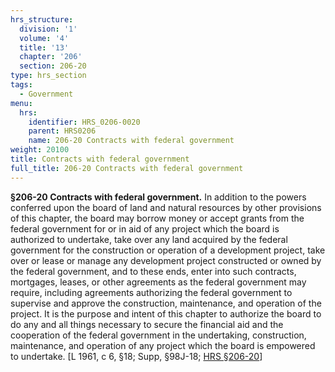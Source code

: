 ```yaml
---
hrs_structure:
  division: '1'
  volume: '4'
  title: '13'
  chapter: '206'
  section: 206-20
type: hrs_section
tags:
  - Government
menu:
  hrs:
    identifier: HRS_0206-0020
    parent: HRS0206
    name: 206-20 Contracts with federal government
weight: 20100
title: Contracts with federal government
full_title: 206-20 Contracts with federal government
---
```

**§206-20 Contracts with federal government.** In addition to the powers conferred upon the board of land and natural resources by other provisions of this chapter, the board may borrow money or accept grants from the federal government for or in aid of any project which the board is authorized to undertake, take over any land acquired by the federal government for the construction or operation of a development project, take over or lease or manage any development project constructed or owned by the federal government, and to these ends, enter into such contracts, mortgages, leases, or other agreements as the federal government may require, including agreements authorizing the federal government to supervise and approve the construction, maintenance, and operation of the project. It is the purpose and intent of this chapter to authorize the board to do any and all things necessary to secure the financial aid and the cooperation of the federal government in the undertaking, construction, maintenance, and operation of any project which the board is empowered to undertake. [L 1961, c 6, §18; Supp, §98J-18; [HRS §206-20](/title-13/chapter-206/section-206-20/)]